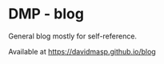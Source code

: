 # DMP - blog

General blog mostly for self-reference.

Available at https://davidmasp.github.io/blog


